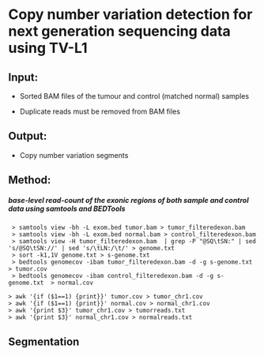 # **Copy number variation detection for next generation sequencing data using TV-L1**

## **Input:**

- Sorted BAM files of the tumour and control (matched normal) samples

- Duplicate reads must be removed from BAM files

## **Output:**

- Copy number variation segments


## **Method:**

##### base-level read-count of the exonic regions of both sample and control data using samtools and BEDTools

```
 > samtools view -bh -L exom.bed tumor.bam > tumor_filteredexon.bam
 > samtools view -bh -L exom.bed normal.bam > control_filteredexon.bam
 > samtools view -H tumor_filteredexon.bam  | grep -P "@SQ\tSN:" | sed 's/@SQ\tSN://' | sed 's/\tLN:/\t/' > genome.txt
 > sort -k1,1V genome.txt > s-genome.txt
 > bedtools genomecov -ibam tumor_filteredexon.bam -d -g s-genome.txt  > tumor.cov
 > bedtools genomecov -ibam control_filteredexon.bam -d -g s-genome.txt  > normal.cov
 
> awk '{if ($1==1) {print}}' tumor.cov > tumor_chr1.cov
> awk '{if ($1==1) {print}}' normal.cov > normal_chr1.cov
> awk '{print $3}' tumor_chr1.cov > tumorreads.txt
> awk '{print $3}' normal_chr1.cov > normalreads.txt

```


## **Segmentation**
